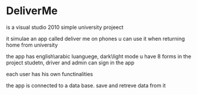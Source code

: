 # DeliverMe
is a visual studio 2010 simple university projeect

it simulae an app called deliver me on phones
u can use it when returning home from university

the app has english\arabic luanguege, dark\light mode
u have 8 forms in the project
studetn, driver and admin can sign in the app

each user has his own functinalities

the app is connected to a data base. save and retreve data from it

